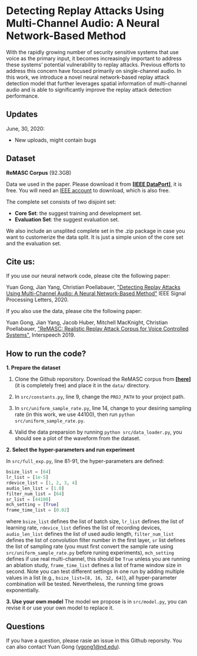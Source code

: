 
# Detecting Replay Attacks Using Multi-Channel Audio: A Neural Network-Based Method

With the rapidly growing number of security sensitive systems that use voice as the primary input, it becomes increasingly important to address these systems’ potential vulnerability to replay attacks. Previous efforts to address this concern have focused primarily on single-channel audio. In this work, we introduce a novel neural network-based replay attack detection model that further leverages spatial information of multi-channel audio and is able to significantly improve the replay attack detection performance.

## Updates
June, 30, 2020:
- New uploads, might contain bugs

## Dataset
**ReMASC Corpus** (92.3GB)

Data we used in the paper. Please download it from **\[[IEEE DataPort](https://ieee-dataport.org/open-access/remasc-realistic-replay-attack-corpus-voice-controlled-systems)]**,  it is free. You will need an [IEEE account](https://ieee-dataport.org/faq/how-do-i-access-dataset-ieee-dataport) to download, which is also free.

The complete set consists of two disjoint set:

- **Core Set**: the suggest training and development set.
- **Evaluation Set**: the suggest evaluation set. 

We also include an unsplited complete set in the .zip package in case you want to customerize the data split. It is just a simple union of the core set and the evaluation set. 


## Cite us:  
If you use our neural network code, please cite the following paper:

Yuan Gong, Jian Yang, Christian Poellabauer, ["Detecting Replay Attacks Using Multi-Channel Audio: A Neural Network-Based Method"](https://arxiv.org/abs/2003.08225)  IEEE Signal Processing Letters, 2020.

If you also use the data, please cite the following paper:

Yuan Gong, Jian Yang, Jacob Huber, Mitchell MacKnight, Christian Poellabauer, ["ReMASC: Realistic Replay Attack Corpus for Voice Controlled Systems"](https://www.isca-speech.org/archive/Interspeech_2019/abstracts/1541.html), Interspeech 2019.

## How to run the code?
**1. Prepare the dataset**
1) Clone the Github reporsitory. Download the ReMASC corpus from **\[[here](https://ieee-dataport.org/open-access/remasc-realistic-replay-attack-corpus-voice-controlled-systems)]** (it is completely free) and place it in the ``data/`` directory. 

2) In ``src/constants.py``, line 9, change the ``PROJ_PATH`` to your project path.

3) In ``src/uniform_sample_rate.py``, line 14, change to your desiring sampling rate (in this work, we use 44100), then run ``python src/uniform_sample_rate.py``.

4) Valid the data preparsion by running ``python src/data_loader.py``, you should see a plot of the waveform from the dataset.

**2. Select the hyper-parameters and run experiment**

In ``src/full_exp.py``, line 81-91, the hyper-parameters are defined:

```python
bsize_list = [64]
lr_list = [1e-5]
rdevice_list = [1, 2, 3, 4]
audio_len_list = [1.0]
filter_num_list = [64]
sr_list = [44100]
mch_setting = [True]
frame_time_list = [0.02]
```
where ``bsize_list`` defines the list of batch size, ``lr_list`` defines the list of learning rate, ``rdevice_list`` defines the list of recording devices, ``audio_len_list`` defines the list of used audio length, ``filter_num_list`` defines the list of convolution filter number in the first layer, ``sr`` list defines the list of sampling rate (you must first convert the sample rate using ``src/uniform_sample_rate.py`` before runing experiments), ``mch_setting`` defines if use real multi-channel, this should be ``True`` unless you are running an ablation study, ``frame_time_list`` defines a list of frame window size in second. Note you can test different settings in one run by adding multiple values in a list (e.g., ``bsize_list=[8, 16, 32, 64]``), all hyper-parameter combination will be tested. Nevertheless, the running time grows exponentially.

**3. Use your own model**
The model we propose is in ``src/model.py``, you can revise it or use your own model to replace it. 

## Questions

If you have a question, please rasie an issue in this Github reporsity. You can also contact Yuan Gong (ygong1@nd.edu).
